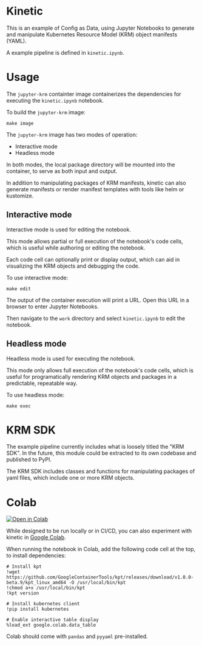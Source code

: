 # Kinetic

This is an example of Config as Data, using Jupyter Notebooks to generate and
manipulate Kubernetes Resource Model (KRM) object manifests (YAML).

A example pipeline is defined in `kinetic.ipynb`.

# Usage

The `jupyter-krm` containter image containerizes the dependencies for
executing the `kinetic.ipynb` notebook. 

To build the `jupyter-krm` image:

```
make image
```

The `jupyter-krm` image has two modes of operation:

- Interactive mode
- Headless mode

In both modes, the local package directory will be mounted into the container,
to serve as both input and output.

In addition to manipulating packages of KRM manifests, kinetic can also generate
manifests or render manifest templates with tools like helm or kustomize.

## Interactive mode

Interactive mode is used for editing the notebook.

This mode allows partial or full execution of the notebook's code cells, which
is useful while authoring or editing the notebook.

Each code cell can optionally print or display output, which can aid in 
visualizing the KRM objects and debugging the code.

To use interactive mode:

```
make edit
```

The output of the container execution will print a URL.
Open this URL in a browser to enter Jupyter Notebooks.

Then navigate to the `work` directory and select `kinetic.ipynb` to edit the
notebook.

## Headless mode

Headless mode is used for executing the notebook.

This mode only allows full execution of the notebook's code cells, which
is useful for programatically rendering KRM objects and packages in a
predictable, repeatable way.

To use headless mode:

```
make exec
```

# KRM SDK

The example pipeline currently includes what is loosely titled the "KRM SDK".
In the future, this module could be extracted to its own codebase and published
to PyPI.

The KRM SDK includes classes and functions for manipulating packages of
yaml files, which include one or more KRM objects.

# Colab

[![Open in Colab](https://colab.research.google.com/assets/colab-badge.svg)](https://colab.research.google.com/github/karlkfi/kinetic/blob/main/kinetic.ipynb)

While designed to be run locally or in CI/CD, you can also experiment with
kinetic in [Google Colab](https://colab.research.google.com/).

When running the notebook in Colab, add the following code cell at the top, to
install dependencies:

```
# Install kpt
!wget https://github.com/GoogleContainerTools/kpt/releases/download/v1.0.0-beta.9/kpt_linux_amd64 -O /usr/local/bin/kpt
!chmod a+x /usr/local/bin/kpt
!kpt version

# Install kubernetes client
!pip install kubernetes

# Enable interactive table display
%load_ext google.colab.data_table
```

Colab should come with `pandas` and `pyyaml` pre-installed.
